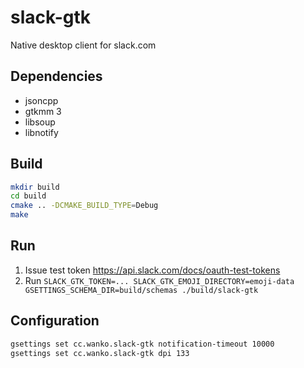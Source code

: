# slack-gtk
Native desktop client for slack.com

## Dependencies
- jsoncpp
- gtkmm 3
- libsoup
- libnotify

## Build
```sh
mkdir build
cd build
cmake .. -DCMAKE_BUILD_TYPE=Debug
make
```

## Run
1. Issue test token https://api.slack.com/docs/oauth-test-tokens
2. Run `SLACK_GTK_TOKEN=... SLACK_GTK_EMOJI_DIRECTORY=emoji-data GSETTINGS_SCHEMA_DIR=build/schemas ./build/slack-gtk`

## Configuration
```sh
gsettings set cc.wanko.slack-gtk notification-timeout 10000
gsettings set cc.wanko.slack-gtk dpi 133
```
